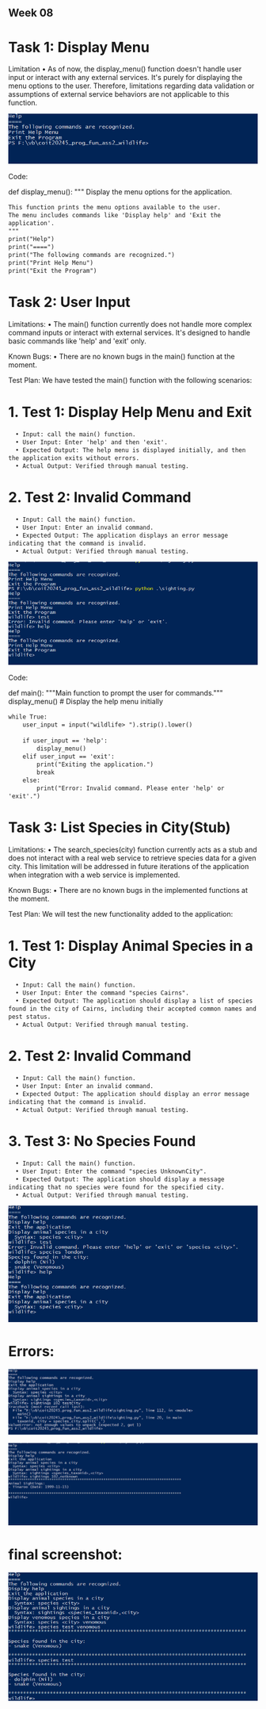 ## Week 08 

# Task 1: Display Menu

Limitation
   •	As of now, the display_menu() function doesn't handle user input or interact with any external services. It's purely for displaying the menu options to the     user. Therefore, limitations regarding data validation or assumptions of external service behaviors are not applicable to this function. 

![screenshot](https://github.com/Foram1123/project-python/blob/main/Images/1display_menu.PNG)

Code: 

def display_menu():
    """
    Display the menu options for the application.

    This function prints the menu options available to the user.
    The menu includes commands like 'Display help' and 'Exit the application'.
    """
    print("Help")
    print("====")
    print("The following commands are recognized.")
    print("Print Help Menu")
    print("Exit the Program")

# Task 2: User Input

Limitations:
•	The main() function currently does not handle more complex command inputs or interact with external services. It's designed to handle basic commands like 'help' and 'exit' only.

Known Bugs:
   •	There are no known bugs in the main() function at the moment.
   
Test Plan: We have tested the main() function with the following scenarios:
   # 1.	Test 1: Display Help Menu and Exit
   
      •	Input: call the main() function.
      •	User Input: Enter 'help' and then 'exit'.
      •	Expected Output: The help menu is displayed initially, and then the application exits without errors.
      •	Actual Output: Verified through manual testing.
      
  #  2.	Test 2: Invalid Command
  
      •	Input: Call the main() function.
      •	User Input: Enter an invalid command.
      •	Expected Output: The application displays an error message indicating that the command is invalid.
      •	Actual Output: Verified through manual testing.

![screenshot](https://github.com/Foram1123/project-python/blob/main/Images/2%20main.PNG)

Code:
   
def main():
    """Main function to prompt the user for commands."""
    display_menu()  # Display the help menu initially

    while True:
        user_input = input("wildlife> ").strip().lower()

        if user_input == 'help':
            display_menu()
        elif user_input == 'exit':
            print("Exiting the application.")
            break
        else:
            print("Error: Invalid command. Please enter 'help' or 'exit'.")


 # Task 3: List Species in City(Stub)  
 
 Limitations:
         •	The search_species(city) function currently acts as a stub and does not interact with a real web service to retrieve species data for a given city. This limitation will be addressed in future iterations of the application when integration with a web service is implemented.

Known Bugs:
         •	There are no known bugs in the implemented functions at the moment.

Test Plan: We will test the new functionality added to the application:

# 1.	Test 1: Display Animal Species in a City

      •	Input: Call the main() function.
      •	User Input: Enter the command "species Cairns".
      •	Expected Output: The application should display a list of species found in the city of Cairns, including their accepted common names and pest status.
      •	Actual Output: Verified through manual testing.
   
# 2.	Test 2: Invalid Command

      •	Input: Call the main() function.
      •	User Input: Enter an invalid command.
      •	Expected Output: The application should display an error message indicating that the command is invalid.
      •	Actual Output: Verified through manual testing.
   
# 3.	Test 3: No Species Found

      •	Input: Call the main() function.
      •	User Input: Enter the command "species UnknownCity".
      •	Expected Output: The application should display a message indicating that no species were found for the specified city.
      •	Actual Output: Verified through manual testing.
      

![screenshot](https://github.com/Foram1123/project-python/blob/main/Images/3%20species.PNG)

# Errors:

![screenshot](https://github.com/Foram1123/project-python/blob/main/Images/4.1%20Error.PNG)

![screenshot](https://github.com/Foram1123/project-python/blob/main/Images/4.2.PNG)

# final screenshot:

![screenshot](https://github.com/Foram1123/project-python/blob/main/Images/5.PNG)

